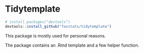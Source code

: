 # Tidytemplate

```r
# install.packages("devtools")
devtools::install_github("favstats/tidytemplate")
```

This package is mostly used for personal reasons.

The package contains an .Rmd template and a few helper function.